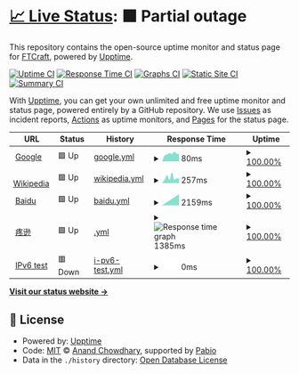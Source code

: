# [📈 Live Status](https://demo.upptime.js.org): <!--live status--> **🟧 Partial outage**

This repository contains the open-source uptime monitor and status page for [FTCraft](https://demo.upptime.js.org), powered by [Upptime](https://github.com/upptime/upptime).

[![Uptime CI](https://github.com/YSYANDYSYANDYSY/uptime/workflows/Uptime%20CI/badge.svg)](https://github.com/YSYANDYSYANDYSY/uptime/actions?query=workflow%3A%22Uptime+CI%22)
[![Response Time CI](https://github.com/YSYANDYSYANDYSY/uptime/workflows/Response%20Time%20CI/badge.svg)](https://github.com/YSYANDYSYANDYSY/uptime/actions?query=workflow%3A%22Response+Time+CI%22)
[![Graphs CI](https://github.com/YSYANDYSYANDYSY/uptime/workflows/Graphs%20CI/badge.svg)](https://github.com/YSYANDYSYANDYSY/uptime/actions?query=workflow%3A%22Graphs+CI%22)
[![Static Site CI](https://github.com/YSYANDYSYANDYSY/uptime/workflows/Static%20Site%20CI/badge.svg)](https://github.com/YSYANDYSYANDYSY/uptime/actions?query=workflow%3A%22Static+Site+CI%22)
[![Summary CI](https://github.com/YSYANDYSYANDYSY/uptime/workflows/Summary%20CI/badge.svg)](https://github.com/YSYANDYSYANDYSY/uptime/actions?query=workflow%3A%22Summary+CI%22)

With [Upptime](https://upptime.js.org), you can get your own unlimited and free uptime monitor and status page, powered entirely by a GitHub repository. We use [Issues](https://github.com/YSYANDYSYANDYSY/uptime/issues) as incident reports, [Actions](https://github.com/YSYANDYSYANDYSY/uptime/actions) as uptime monitors, and [Pages](https://demo.upptime.js.org) for the status page.

<!--start: status pages-->
<!-- This summary is generated by Upptime (https://github.com/upptime/upptime) -->
<!-- Do not edit this manually, your changes will be overwritten -->
<!-- prettier-ignore -->
| URL | Status | History | Response Time | Uptime |
| --- | ------ | ------- | ------------- | ------ |
| <img alt="" src="https://icons.duckduckgo.com/ip3/www.google.com.ico" height="13"> [Google](https://www.google.com) | 🟩 Up | [google.yml](https://github.com/YSYANDYSYANDYSY/uptime/commits/HEAD/history/google.yml) | <details><summary><img alt="Response time graph" src="./graphs/google/response-time-week.png" height="20"> 80ms</summary><br><a href="https://YSYANDYSYANDYSY.github.io/uptime/history/google"><img alt="Response time 80" src="https://img.shields.io/endpoint?url=https%3A%2F%2Fraw.githubusercontent.com%2FYSYANDYSYANDYSY%2Fuptime%2FHEAD%2Fapi%2Fgoogle%2Fresponse-time.json"></a><br><a href="https://YSYANDYSYANDYSY.github.io/uptime/history/google"><img alt="24-hour response time 80" src="https://img.shields.io/endpoint?url=https%3A%2F%2Fraw.githubusercontent.com%2FYSYANDYSYANDYSY%2Fuptime%2FHEAD%2Fapi%2Fgoogle%2Fresponse-time-day.json"></a><br><a href="https://YSYANDYSYANDYSY.github.io/uptime/history/google"><img alt="7-day response time 80" src="https://img.shields.io/endpoint?url=https%3A%2F%2Fraw.githubusercontent.com%2FYSYANDYSYANDYSY%2Fuptime%2FHEAD%2Fapi%2Fgoogle%2Fresponse-time-week.json"></a><br><a href="https://YSYANDYSYANDYSY.github.io/uptime/history/google"><img alt="30-day response time 80" src="https://img.shields.io/endpoint?url=https%3A%2F%2Fraw.githubusercontent.com%2FYSYANDYSYANDYSY%2Fuptime%2FHEAD%2Fapi%2Fgoogle%2Fresponse-time-month.json"></a><br><a href="https://YSYANDYSYANDYSY.github.io/uptime/history/google"><img alt="1-year response time 80" src="https://img.shields.io/endpoint?url=https%3A%2F%2Fraw.githubusercontent.com%2FYSYANDYSYANDYSY%2Fuptime%2FHEAD%2Fapi%2Fgoogle%2Fresponse-time-year.json"></a></details> | <details><summary><a href="https://YSYANDYSYANDYSY.github.io/uptime/history/google">100.00%</a></summary><a href="https://YSYANDYSYANDYSY.github.io/uptime/history/google"><img alt="All-time uptime 100.00%" src="https://img.shields.io/endpoint?url=https%3A%2F%2Fraw.githubusercontent.com%2FYSYANDYSYANDYSY%2Fuptime%2FHEAD%2Fapi%2Fgoogle%2Fuptime.json"></a><br><a href="https://YSYANDYSYANDYSY.github.io/uptime/history/google"><img alt="24-hour uptime 100.00%" src="https://img.shields.io/endpoint?url=https%3A%2F%2Fraw.githubusercontent.com%2FYSYANDYSYANDYSY%2Fuptime%2FHEAD%2Fapi%2Fgoogle%2Fuptime-day.json"></a><br><a href="https://YSYANDYSYANDYSY.github.io/uptime/history/google"><img alt="7-day uptime 100.00%" src="https://img.shields.io/endpoint?url=https%3A%2F%2Fraw.githubusercontent.com%2FYSYANDYSYANDYSY%2Fuptime%2FHEAD%2Fapi%2Fgoogle%2Fuptime-week.json"></a><br><a href="https://YSYANDYSYANDYSY.github.io/uptime/history/google"><img alt="30-day uptime 100.00%" src="https://img.shields.io/endpoint?url=https%3A%2F%2Fraw.githubusercontent.com%2FYSYANDYSYANDYSY%2Fuptime%2FHEAD%2Fapi%2Fgoogle%2Fuptime-month.json"></a><br><a href="https://YSYANDYSYANDYSY.github.io/uptime/history/google"><img alt="1-year uptime 100.00%" src="https://img.shields.io/endpoint?url=https%3A%2F%2Fraw.githubusercontent.com%2FYSYANDYSYANDYSY%2Fuptime%2FHEAD%2Fapi%2Fgoogle%2Fuptime-year.json"></a></details>
| <img alt="" src="https://icons.duckduckgo.com/ip3/en.wikipedia.org.ico" height="13"> [Wikipedia](https://en.wikipedia.org) | 🟩 Up | [wikipedia.yml](https://github.com/YSYANDYSYANDYSY/uptime/commits/HEAD/history/wikipedia.yml) | <details><summary><img alt="Response time graph" src="./graphs/wikipedia/response-time-week.png" height="20"> 257ms</summary><br><a href="https://YSYANDYSYANDYSY.github.io/uptime/history/wikipedia"><img alt="Response time 257" src="https://img.shields.io/endpoint?url=https%3A%2F%2Fraw.githubusercontent.com%2FYSYANDYSYANDYSY%2Fuptime%2FHEAD%2Fapi%2Fwikipedia%2Fresponse-time.json"></a><br><a href="https://YSYANDYSYANDYSY.github.io/uptime/history/wikipedia"><img alt="24-hour response time 257" src="https://img.shields.io/endpoint?url=https%3A%2F%2Fraw.githubusercontent.com%2FYSYANDYSYANDYSY%2Fuptime%2FHEAD%2Fapi%2Fwikipedia%2Fresponse-time-day.json"></a><br><a href="https://YSYANDYSYANDYSY.github.io/uptime/history/wikipedia"><img alt="7-day response time 257" src="https://img.shields.io/endpoint?url=https%3A%2F%2Fraw.githubusercontent.com%2FYSYANDYSYANDYSY%2Fuptime%2FHEAD%2Fapi%2Fwikipedia%2Fresponse-time-week.json"></a><br><a href="https://YSYANDYSYANDYSY.github.io/uptime/history/wikipedia"><img alt="30-day response time 257" src="https://img.shields.io/endpoint?url=https%3A%2F%2Fraw.githubusercontent.com%2FYSYANDYSYANDYSY%2Fuptime%2FHEAD%2Fapi%2Fwikipedia%2Fresponse-time-month.json"></a><br><a href="https://YSYANDYSYANDYSY.github.io/uptime/history/wikipedia"><img alt="1-year response time 257" src="https://img.shields.io/endpoint?url=https%3A%2F%2Fraw.githubusercontent.com%2FYSYANDYSYANDYSY%2Fuptime%2FHEAD%2Fapi%2Fwikipedia%2Fresponse-time-year.json"></a></details> | <details><summary><a href="https://YSYANDYSYANDYSY.github.io/uptime/history/wikipedia">100.00%</a></summary><a href="https://YSYANDYSYANDYSY.github.io/uptime/history/wikipedia"><img alt="All-time uptime 100.00%" src="https://img.shields.io/endpoint?url=https%3A%2F%2Fraw.githubusercontent.com%2FYSYANDYSYANDYSY%2Fuptime%2FHEAD%2Fapi%2Fwikipedia%2Fuptime.json"></a><br><a href="https://YSYANDYSYANDYSY.github.io/uptime/history/wikipedia"><img alt="24-hour uptime 100.00%" src="https://img.shields.io/endpoint?url=https%3A%2F%2Fraw.githubusercontent.com%2FYSYANDYSYANDYSY%2Fuptime%2FHEAD%2Fapi%2Fwikipedia%2Fuptime-day.json"></a><br><a href="https://YSYANDYSYANDYSY.github.io/uptime/history/wikipedia"><img alt="7-day uptime 100.00%" src="https://img.shields.io/endpoint?url=https%3A%2F%2Fraw.githubusercontent.com%2FYSYANDYSYANDYSY%2Fuptime%2FHEAD%2Fapi%2Fwikipedia%2Fuptime-week.json"></a><br><a href="https://YSYANDYSYANDYSY.github.io/uptime/history/wikipedia"><img alt="30-day uptime 100.00%" src="https://img.shields.io/endpoint?url=https%3A%2F%2Fraw.githubusercontent.com%2FYSYANDYSYANDYSY%2Fuptime%2FHEAD%2Fapi%2Fwikipedia%2Fuptime-month.json"></a><br><a href="https://YSYANDYSYANDYSY.github.io/uptime/history/wikipedia"><img alt="1-year uptime 100.00%" src="https://img.shields.io/endpoint?url=https%3A%2F%2Fraw.githubusercontent.com%2FYSYANDYSYANDYSY%2Fuptime%2FHEAD%2Fapi%2Fwikipedia%2Fuptime-year.json"></a></details>
| <img alt="" src="https://icons.duckduckgo.com/ip3/www.baidu.com.ico" height="13"> [Baidu](https://www.baidu.com) | 🟩 Up | [baidu.yml](https://github.com/YSYANDYSYANDYSY/uptime/commits/HEAD/history/baidu.yml) | <details><summary><img alt="Response time graph" src="./graphs/baidu/response-time-week.png" height="20"> 2159ms</summary><br><a href="https://YSYANDYSYANDYSY.github.io/uptime/history/baidu"><img alt="Response time 2159" src="https://img.shields.io/endpoint?url=https%3A%2F%2Fraw.githubusercontent.com%2FYSYANDYSYANDYSY%2Fuptime%2FHEAD%2Fapi%2Fbaidu%2Fresponse-time.json"></a><br><a href="https://YSYANDYSYANDYSY.github.io/uptime/history/baidu"><img alt="24-hour response time 2159" src="https://img.shields.io/endpoint?url=https%3A%2F%2Fraw.githubusercontent.com%2FYSYANDYSYANDYSY%2Fuptime%2FHEAD%2Fapi%2Fbaidu%2Fresponse-time-day.json"></a><br><a href="https://YSYANDYSYANDYSY.github.io/uptime/history/baidu"><img alt="7-day response time 2159" src="https://img.shields.io/endpoint?url=https%3A%2F%2Fraw.githubusercontent.com%2FYSYANDYSYANDYSY%2Fuptime%2FHEAD%2Fapi%2Fbaidu%2Fresponse-time-week.json"></a><br><a href="https://YSYANDYSYANDYSY.github.io/uptime/history/baidu"><img alt="30-day response time 2159" src="https://img.shields.io/endpoint?url=https%3A%2F%2Fraw.githubusercontent.com%2FYSYANDYSYANDYSY%2Fuptime%2FHEAD%2Fapi%2Fbaidu%2Fresponse-time-month.json"></a><br><a href="https://YSYANDYSYANDYSY.github.io/uptime/history/baidu"><img alt="1-year response time 2159" src="https://img.shields.io/endpoint?url=https%3A%2F%2Fraw.githubusercontent.com%2FYSYANDYSYANDYSY%2Fuptime%2FHEAD%2Fapi%2Fbaidu%2Fresponse-time-year.json"></a></details> | <details><summary><a href="https://YSYANDYSYANDYSY.github.io/uptime/history/baidu">100.00%</a></summary><a href="https://YSYANDYSYANDYSY.github.io/uptime/history/baidu"><img alt="All-time uptime 100.00%" src="https://img.shields.io/endpoint?url=https%3A%2F%2Fraw.githubusercontent.com%2FYSYANDYSYANDYSY%2Fuptime%2FHEAD%2Fapi%2Fbaidu%2Fuptime.json"></a><br><a href="https://YSYANDYSYANDYSY.github.io/uptime/history/baidu"><img alt="24-hour uptime 100.00%" src="https://img.shields.io/endpoint?url=https%3A%2F%2Fraw.githubusercontent.com%2FYSYANDYSYANDYSY%2Fuptime%2FHEAD%2Fapi%2Fbaidu%2Fuptime-day.json"></a><br><a href="https://YSYANDYSYANDYSY.github.io/uptime/history/baidu"><img alt="7-day uptime 100.00%" src="https://img.shields.io/endpoint?url=https%3A%2F%2Fraw.githubusercontent.com%2FYSYANDYSYANDYSY%2Fuptime%2FHEAD%2Fapi%2Fbaidu%2Fuptime-week.json"></a><br><a href="https://YSYANDYSYANDYSY.github.io/uptime/history/baidu"><img alt="30-day uptime 100.00%" src="https://img.shields.io/endpoint?url=https%3A%2F%2Fraw.githubusercontent.com%2FYSYANDYSYANDYSY%2Fuptime%2FHEAD%2Fapi%2Fbaidu%2Fuptime-month.json"></a><br><a href="https://YSYANDYSYANDYSY.github.io/uptime/history/baidu"><img alt="1-year uptime 100.00%" src="https://img.shields.io/endpoint?url=https%3A%2F%2Fraw.githubusercontent.com%2FYSYANDYSYANDYSY%2Fuptime%2FHEAD%2Fapi%2Fbaidu%2Fuptime-year.json"></a></details>
| <img alt="" src="https://icons.duckduckgo.com/ip3/www.qq.com.ico" height="13"> [疼逊](https://www.qq.com) | 🟩 Up | [.yml](https://github.com/YSYANDYSYANDYSY/uptime/commits/HEAD/history/.yml) | <details><summary><img alt="Response time graph" src="./graphs//response-time-week.png" height="20"> 1385ms</summary><br><a href="https://YSYANDYSYANDYSY.github.io/uptime/history/"><img alt="Response time 1385" src="https://img.shields.io/endpoint?url=https%3A%2F%2Fraw.githubusercontent.com%2FYSYANDYSYANDYSY%2Fuptime%2FHEAD%2Fapi%2F%2Fresponse-time.json"></a><br><a href="https://YSYANDYSYANDYSY.github.io/uptime/history/"><img alt="24-hour response time 1385" src="https://img.shields.io/endpoint?url=https%3A%2F%2Fraw.githubusercontent.com%2FYSYANDYSYANDYSY%2Fuptime%2FHEAD%2Fapi%2F%2Fresponse-time-day.json"></a><br><a href="https://YSYANDYSYANDYSY.github.io/uptime/history/"><img alt="7-day response time 1385" src="https://img.shields.io/endpoint?url=https%3A%2F%2Fraw.githubusercontent.com%2FYSYANDYSYANDYSY%2Fuptime%2FHEAD%2Fapi%2F%2Fresponse-time-week.json"></a><br><a href="https://YSYANDYSYANDYSY.github.io/uptime/history/"><img alt="30-day response time 1385" src="https://img.shields.io/endpoint?url=https%3A%2F%2Fraw.githubusercontent.com%2FYSYANDYSYANDYSY%2Fuptime%2FHEAD%2Fapi%2F%2Fresponse-time-month.json"></a><br><a href="https://YSYANDYSYANDYSY.github.io/uptime/history/"><img alt="1-year response time 1385" src="https://img.shields.io/endpoint?url=https%3A%2F%2Fraw.githubusercontent.com%2FYSYANDYSYANDYSY%2Fuptime%2FHEAD%2Fapi%2F%2Fresponse-time-year.json"></a></details> | <details><summary><a href="https://YSYANDYSYANDYSY.github.io/uptime/history/">100.00%</a></summary><a href="https://YSYANDYSYANDYSY.github.io/uptime/history/"><img alt="All-time uptime 100.00%" src="https://img.shields.io/endpoint?url=https%3A%2F%2Fraw.githubusercontent.com%2FYSYANDYSYANDYSY%2Fuptime%2FHEAD%2Fapi%2F%2Fuptime.json"></a><br><a href="https://YSYANDYSYANDYSY.github.io/uptime/history/"><img alt="24-hour uptime 100.00%" src="https://img.shields.io/endpoint?url=https%3A%2F%2Fraw.githubusercontent.com%2FYSYANDYSYANDYSY%2Fuptime%2FHEAD%2Fapi%2F%2Fuptime-day.json"></a><br><a href="https://YSYANDYSYANDYSY.github.io/uptime/history/"><img alt="7-day uptime 100.00%" src="https://img.shields.io/endpoint?url=https%3A%2F%2Fraw.githubusercontent.com%2FYSYANDYSYANDYSY%2Fuptime%2FHEAD%2Fapi%2F%2Fuptime-week.json"></a><br><a href="https://YSYANDYSYANDYSY.github.io/uptime/history/"><img alt="30-day uptime 100.00%" src="https://img.shields.io/endpoint?url=https%3A%2F%2Fraw.githubusercontent.com%2FYSYANDYSYANDYSY%2Fuptime%2FHEAD%2Fapi%2F%2Fuptime-month.json"></a><br><a href="https://YSYANDYSYANDYSY.github.io/uptime/history/"><img alt="1-year uptime 100.00%" src="https://img.shields.io/endpoint?url=https%3A%2F%2Fraw.githubusercontent.com%2FYSYANDYSYANDYSY%2Fuptime%2FHEAD%2Fapi%2F%2Fuptime-year.json"></a></details>
| <img alt="" src="https://icons.duckduckgo.com/ip3/null.ico" height="13"> [IPv6 test](forwardemail.net) | 🟥 Down | [i-pv6-test.yml](https://github.com/YSYANDYSYANDYSY/uptime/commits/HEAD/history/i-pv6-test.yml) | <details><summary><img alt="Response time graph" src="./graphs/i-pv6-test/response-time-week.png" height="20"> 0ms</summary><br><a href="https://YSYANDYSYANDYSY.github.io/uptime/history/i-pv6-test"><img alt="Response time 0" src="https://img.shields.io/endpoint?url=https%3A%2F%2Fraw.githubusercontent.com%2FYSYANDYSYANDYSY%2Fuptime%2FHEAD%2Fapi%2Fi-pv6-test%2Fresponse-time.json"></a><br><a href="https://YSYANDYSYANDYSY.github.io/uptime/history/i-pv6-test"><img alt="24-hour response time 0" src="https://img.shields.io/endpoint?url=https%3A%2F%2Fraw.githubusercontent.com%2FYSYANDYSYANDYSY%2Fuptime%2FHEAD%2Fapi%2Fi-pv6-test%2Fresponse-time-day.json"></a><br><a href="https://YSYANDYSYANDYSY.github.io/uptime/history/i-pv6-test"><img alt="7-day response time 0" src="https://img.shields.io/endpoint?url=https%3A%2F%2Fraw.githubusercontent.com%2FYSYANDYSYANDYSY%2Fuptime%2FHEAD%2Fapi%2Fi-pv6-test%2Fresponse-time-week.json"></a><br><a href="https://YSYANDYSYANDYSY.github.io/uptime/history/i-pv6-test"><img alt="30-day response time 0" src="https://img.shields.io/endpoint?url=https%3A%2F%2Fraw.githubusercontent.com%2FYSYANDYSYANDYSY%2Fuptime%2FHEAD%2Fapi%2Fi-pv6-test%2Fresponse-time-month.json"></a><br><a href="https://YSYANDYSYANDYSY.github.io/uptime/history/i-pv6-test"><img alt="1-year response time 0" src="https://img.shields.io/endpoint?url=https%3A%2F%2Fraw.githubusercontent.com%2FYSYANDYSYANDYSY%2Fuptime%2FHEAD%2Fapi%2Fi-pv6-test%2Fresponse-time-year.json"></a></details> | <details><summary><a href="https://YSYANDYSYANDYSY.github.io/uptime/history/i-pv6-test">100.00%</a></summary><a href="https://YSYANDYSYANDYSY.github.io/uptime/history/i-pv6-test"><img alt="All-time uptime 100.00%" src="https://img.shields.io/endpoint?url=https%3A%2F%2Fraw.githubusercontent.com%2FYSYANDYSYANDYSY%2Fuptime%2FHEAD%2Fapi%2Fi-pv6-test%2Fuptime.json"></a><br><a href="https://YSYANDYSYANDYSY.github.io/uptime/history/i-pv6-test"><img alt="24-hour uptime 100.00%" src="https://img.shields.io/endpoint?url=https%3A%2F%2Fraw.githubusercontent.com%2FYSYANDYSYANDYSY%2Fuptime%2FHEAD%2Fapi%2Fi-pv6-test%2Fuptime-day.json"></a><br><a href="https://YSYANDYSYANDYSY.github.io/uptime/history/i-pv6-test"><img alt="7-day uptime 100.00%" src="https://img.shields.io/endpoint?url=https%3A%2F%2Fraw.githubusercontent.com%2FYSYANDYSYANDYSY%2Fuptime%2FHEAD%2Fapi%2Fi-pv6-test%2Fuptime-week.json"></a><br><a href="https://YSYANDYSYANDYSY.github.io/uptime/history/i-pv6-test"><img alt="30-day uptime 100.00%" src="https://img.shields.io/endpoint?url=https%3A%2F%2Fraw.githubusercontent.com%2FYSYANDYSYANDYSY%2Fuptime%2FHEAD%2Fapi%2Fi-pv6-test%2Fuptime-month.json"></a><br><a href="https://YSYANDYSYANDYSY.github.io/uptime/history/i-pv6-test"><img alt="1-year uptime 100.00%" src="https://img.shields.io/endpoint?url=https%3A%2F%2Fraw.githubusercontent.com%2FYSYANDYSYANDYSY%2Fuptime%2FHEAD%2Fapi%2Fi-pv6-test%2Fuptime-year.json"></a></details>

<!--end: status pages-->

[**Visit our status website →**](https://demo.upptime.js.org)

## 📄 License

- Powered by: [Upptime](https://github.com/upptime/upptime)
- Code: [MIT](./LICENSE) © [Anand Chowdhary](https://anandchowdhary.com), supported by [Pabio](https://pabio.com)
- Data in the `./history` directory: [Open Database License](https://opendatacommons.org/licenses/odbl/1-0/)
